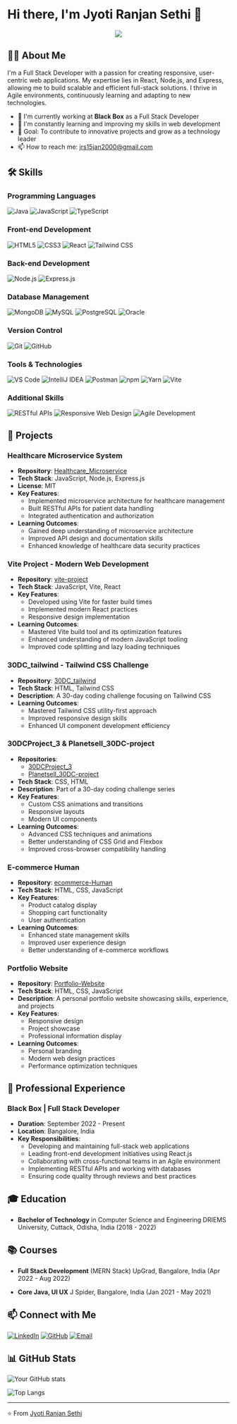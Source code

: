 # Hi there, I'm Jyoti Ranjan Sethi 👋

<p align="center">
  <img src="https://readme-typing-svg.herokuapp.com/?lines=Full+Stack+Developer;Passionate+about+Web+Development;Always+learning+new+things&font=Fira%20Code&center=true&width=440&height=45&color=f75c7e&vCenter=true&size=22">
</p>

## 👨‍💻 About Me

I'm a Full Stack Developer with a passion for creating responsive, user-centric web applications. My expertise lies in React, Node.js, and Express, allowing me to build scalable and efficient full-stack solutions. I thrive in Agile environments, continuously learning and adapting to new technologies.

- 🔭 I'm currently working at **Black Box** as a Full Stack Developer
- 🌱 I'm constantly learning and improving my skills in web development
- 🎯 Goal: To contribute to innovative projects and grow as a technology leader
- 📫 How to reach me: jrs15jan2000@gmail.com

## 🛠️ Skills

### Programming Languages

![Java](https://img.shields.io/badge/-Java-007396?style=flat-square&logo=java&logoColor=white)
![JavaScript](https://img.shields.io/badge/-JavaScript-F7DF1E?style=flat-square&logo=javascript&logoColor=black)
![TypeScript](https://img.shields.io/badge/-TypeScript-3178C6?style=flat-square&logo=typescript&logoColor=white)

### Front-end Development

![HTML5](https://img.shields.io/badge/-HTML5-E34F26?style=flat-square&logo=html5&logoColor=white)
![CSS3](https://img.shields.io/badge/-CSS3-1572B6?style=flat-square&logo=css3&logoColor=white)
![React](https://img.shields.io/badge/-React-61DAFB?style=flat-square&logo=react&logoColor=black)
![Tailwind CSS](https://img.shields.io/badge/-Tailwind%20CSS-38B2AC?style=flat-square&logo=tailwind-css&logoColor=white)

### Back-end Development

![Node.js](https://img.shields.io/badge/-Node.js-339933?style=flat-square&logo=node.js&logoColor=white)
![Express.js](https://img.shields.io/badge/-Express.js-000000?style=flat-square&logo=express&logoColor=white)

### Database Management

![MongoDB](https://img.shields.io/badge/-MongoDB-47A248?style=flat-square&logo=mongodb&logoColor=white)
![MySQL](https://img.shields.io/badge/-MySQL-4479A1?style=flat-square&logo=mysql&logoColor=white)
![PostgreSQL](https://img.shields.io/badge/-PostgreSQL-336791?style=flat-square&logo=postgresql&logoColor=white)
![Oracle](https://img.shields.io/badge/-Oracle-F80000?style=flat-square&logo=oracle&logoColor=white)

### Version Control

![Git](https://img.shields.io/badge/-Git-F05032?style=flat-square&logo=git&logoColor=white)
![GitHub](https://img.shields.io/badge/-GitHub-181717?style=flat-square&logo=github&logoColor=white)

### Tools & Technologies

![VS Code](https://img.shields.io/badge/-VS%20Code-007ACC?style=flat-square&logo=visual-studio-code&logoColor=white)
![IntelliJ IDEA](https://img.shields.io/badge/-IntelliJ%20IDEA-000000?style=flat-square&logo=intellij-idea&logoColor=white)
![Postman](https://img.shields.io/badge/-Postman-FF6C37?style=flat-square&logo=postman&logoColor=white)
![npm](https://img.shields.io/badge/-npm-CB3837?style=flat-square&logo=npm&logoColor=white)
![Yarn](https://img.shields.io/badge/-Yarn-2C8EBB?style=flat-square&logo=yarn&logoColor=white)
![Vite](https://img.shields.io/badge/-Vite-646CFF?style=flat-square&logo=vite&logoColor=white)

### Additional Skills

![RESTful APIs](https://img.shields.io/badge/-RESTful%20APIs-009688?style=flat-square&logo=fastapi&logoColor=white)
![Responsive Web Design](https://img.shields.io/badge/-Responsive%20Web%20Design-1572B6?style=flat-square&logo=css3&logoColor=white)
![Agile Development](https://img.shields.io/badge/-Agile%20Development-47A248?style=flat-square&logo=agile&logoColor=white)
## 🚀 Projects

### Healthcare Microservice System
- **Repository**: [Healthcare_Microservice](https://github.com/jyoti-ranj/Healthcare_Microservice)
- **Tech Stack**: JavaScript, Node.js, Express.js
- **License**: MIT
- **Key Features**:
  - Implemented microservice architecture for healthcare management
  - Built RESTful APIs for patient data handling
  - Integrated authentication and authorization
- **Learning Outcomes**:
  - Gained deep understanding of microservice architecture
  - Improved API design and documentation skills
  - Enhanced knowledge of healthcare data security practices

### Vite Project - Modern Web Development
- **Repository**: [vite-project](https://github.com/jyoti-ranj/vite-project)
- **Tech Stack**: JavaScript, Vite, React
- **Key Features**:
  - Developed using Vite for faster build times
  - Implemented modern React practices
  - Responsive design implementation
- **Learning Outcomes**:
  - Mastered Vite build tool and its optimization features
  - Enhanced understanding of modern JavaScript tooling
  - Improved code splitting and lazy loading techniques

### 30DC_tailwind - Tailwind CSS Challenge
- **Repository**: [30DC_tailwind](https://github.com/jyoti-ranj/30DC_tailwind)
- **Tech Stack**: HTML, Tailwind CSS
- **Description**: A 30-day coding challenge focusing on Tailwind CSS
- **Learning Outcomes**:
  - Mastered Tailwind CSS utility-first approach
  - Improved responsive design skills
  - Enhanced UI component development efficiency

### 30DCProject_3 & Planetsell_30DC-project
- **Repositories**: 
  - [30DCProject_3](https://github.com/jyoti-ranj/30DCProject_3)
  - [Planetsell_30DC-project](https://github.com/jyoti-ranj/Planetsell_30DC-project)
- **Tech Stack**: CSS, HTML
- **Description**: Part of a 30-day coding challenge series
- **Key Features**:
  - Custom CSS animations and transitions
  - Responsive layouts
  - Modern UI components
- **Learning Outcomes**:
  - Advanced CSS techniques and animations
  - Better understanding of CSS Grid and Flexbox
  - Improved cross-browser compatibility handling

### E-commerce Human
- **Repository**: [ecommerce-Human](https://github.com/jyoti-ranj/ecommerce-Human)
- **Tech Stack**: HTML, CSS, JavaScript
- **Key Features**:
  - Product catalog display
  - Shopping cart functionality
  - User authentication
- **Learning Outcomes**:
  - Enhanced state management skills
  - Improved user experience design
  - Better understanding of e-commerce workflows

### Portfolio Website
- **Repository**: [Portfolio-Website](https://github.com/jyoti-ranj/Portfolio-Website)
- **Tech Stack**: HTML, CSS, JavaScript
- **Description**: A personal portfolio website showcasing skills, experience, and projects
- **Key Features**:
  - Responsive design
  - Project showcase
  - Professional information display
- **Learning Outcomes**:
  - Personal branding
  - Modern web design practices
  - Performance optimization techniques

## 💼 Professional Experience

### Black Box | Full Stack Developer
- **Duration**: September 2022 - Present
- **Location**: Bangalore, India
- **Key Responsibilities**:
  - Developing and maintaining full-stack web applications
  - Leading front-end development initiatives using React.js
  - Collaborating with cross-functional teams in an Agile environment
  - Implementing RESTful APIs and working with databases
  - Ensuring code quality through reviews and best practices

## 🎓 Education

- **Bachelor of Technology** in Computer Science and Engineering
  DRIEMS University, Cuttack, Odisha, India (2018 - 2022)

## 📚 Courses

- **Full Stack Development** (MERN Stack)
  UpGrad, Bangalore, India (Apr 2022 - Aug 2022)

- **Core Java, UI UX**
  J Spider, Bangalore, India (Jan 2021 - May 2021)

## 📫 Connect with Me

[![LinkedIn](https://img.shields.io/badge/-LinkedIn-0077B5?style=flat-square&logo=linkedin&logoColor=white)](https://www.linkedin.com/in/jyoti-ranjan-sethi-355a84205/)
[![GitHub](https://img.shields.io/badge/-GitHub-181717?style=flat-square&logo=github&logoColor=white)](https://github.com/jyoti-ranj)
[![Email](https://img.shields.io/badge/-Email-D14836?style=flat-square&logo=gmail&logoColor=white)](mailto:jrs15jan2000@gmail.com)

## 📊 GitHub Stats

![Your GitHub stats](https://github-readme-stats.vercel.app/api?username=jyoti-ranj&show_icons=true&theme=radical)

![Top Langs](https://github-readme-stats.vercel.app/api/top-langs/?username=jyoti-ranj&layout=compact&theme=radical)

---

⭐️ From [Jyoti Ranjan Sethi](https://github.com/jyoti-ranj)
